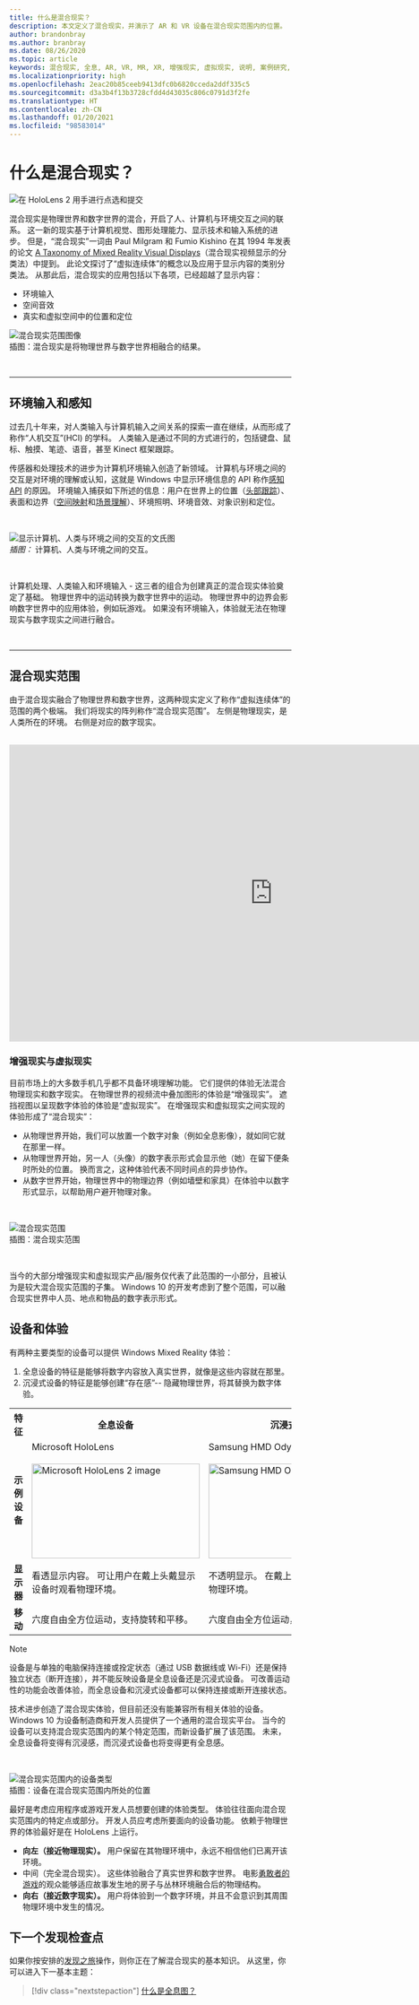 ```yaml
---
title: 什么是混合现实？
description: 本文定义了混合现实，并演示了 AR 和 VR 设备在混合现实范围内的位置。
author: brandonbray
ms.author: branbray
ms.date: 08/26/2020
ms.topic: article
keywords: 混合现实, 全息, AR, VR, MR, XR, 增强现实, 虚拟现实, 说明, 案例研究, 混合现实头戴显示设备, windows 混合现实头戴显示设备, 虚拟现实头戴显示设备, 什么是虚拟现实, 什么是增强现实
ms.localizationpriority: high
ms.openlocfilehash: 2eac20b85ceeb9413dfc0b6820cceda2ddf335c5
ms.sourcegitcommit: d3a3b4f13b3728cfdd4d43035c806c0791d3f2fe
ms.translationtype: HT
ms.contentlocale: zh-CN
ms.lasthandoff: 01/20/2021
ms.locfileid: "98583014"
---
```

# <a name="what-is-mixed-reality"></a>什么是混合现实？

![在 HoloLens 2 用手进行点选和提交](images/02_MixedRealitySlashMixedReality.png)

混合现实是物理世界和数字世界的混合，开启了人、计算机与环境交互之间的联系。 这一新的现实基于计算机视觉、图形处理能力、显示技术和输入系统的进步。 但是，“混合现实”一词由 Paul Milgram 和 Fumio Kishino 在其 1994 年发表的论文 [A Taxonomy of Mixed Reality Visual Displays](https://search.ieice.org/bin/summary.php?id=e77-d_12_1321)（混合现实视频显示的分类法）中提到。 此论文探讨了“虚拟连续体”的概念以及应用于显示内容的类别分类法。 从那此后，混合现实的应用包括以下各项，已经超越了显示内容：
* 环境输入
* 空间音效
* 真实和虚拟空间中的位置和定位

![混合现实范围图像](images/mixedrealityspectrum-worlds.png)<br>
插图：混合现实是将物理世界与数字世界相融合的结果。

<br>

---

## <a name="environmental-input-and-perception"></a>环境输入和感知

过去几十年来，对人类输入与计算机输入之间关系的探索一直在继续，从而形成了称作“人机交互”(HCI) 的学科。 人类输入是通过不同的方式进行的，包括键盘、鼠标、触摸、笔迹、语音，甚至 Kinect 框架跟踪。

传感器和处理技术的进步为计算机环境输入创造了新领域。 计算机与环境之间的交互是对环境的理解或认知，这就是 Windows 中显示环境信息的 API 称作[感知 API](/uwp/api/Windows.Perception) 的原因。 环境输入捕获如下所述的信息：用户在世界上的位置（[头部跟踪](../design/coordinate-systems.md)）、表面和边界（[空间映射](../design/spatial-mapping.md)和[场景理解](../design/scene-understanding.md)）、环境照明、环境音效、对象识别和定位。

<br>

![显示计算机、人类与环境之间的交互的文氏图](images/mixed-reality-venn-diagram-300px.png)<br> 
*插图：* 计算机、人类与环境之间的交互。

<br>

计算机处理、人类输入和环境输入 - 这三者的组合为创建真正的混合现实体验奠定了基础。 物理世界中的运动转换为数字世界中的运动。 物理世界中的边界会影响数字世界中的应用体验，例如玩游戏。 如果没有环境输入，体验就无法在物理现实与数字现实之间进行融合。<br>

<br>

---


## <a name="the-mixed-reality-spectrum"></a>混合现实范围

由于混合现实融合了物理世界和数字世界，这两种现实定义了称作“虚拟连续体”的范围的两个极端。 我们将现实的阵列称作“混合现实范围”。 左侧是物理现实，是人类所在的环境。 右侧是对应的数字现实。

<br>

<iframe width="940" height="530" src="https://www.youtube.com/embed/_xpI0JosYUk" frameborder="0" allow="accelerometer; autoplay; encrypted-media; gyroscope; picture-in-picture" allowfullscreen></iframe>

<br>

### <a name="augmented-vs-virtual-reality"></a>增强现实与虚拟现实

目前市场上的大多数手机几乎都不具备环境理解功能。 它们提供的体验无法混合物理现实和数字现实。 在物理世界的视频流中叠加图形的体验是“增强现实”。  遮挡视图以呈现数字体验的体验是“虚拟现实”。  在增强现实和虚拟现实之间实现的体验形成了“混合现实”：
* 从物理世界开始，我们可以放置一个数字对象（例如全息影像），就如同它就在那里一样。
* 从物理世界开始，另一人（头像）的数字表示形式会显示他（她）在留下便条时所处的位置。 换而言之，这种体验代表不同时间点的异步协作。
* 从数字世界开始，物理世界中的物理边界（例如墙壁和家具）在体验中以数字形式显示，以帮助用户避开物理对象。

<br>

![混合现实范围](images/mixedrealityspectrum.png)<br>
插图：混合现实范围

<br>

当今的大部分增强现实和虚拟现实产品/服务仅代表了此范围的一小部分，且被认为是较大混合现实范围的子集。 Windows 10 的开发考虑到了整个范围，可以融合现实世界中人员、地点和物品的数字表示形式。


## <a name="devices-and-experiences"></a>设备和体验

有两种主要类型的设备可以提供 Windows Mixed Reality 体验：
1. 全息设备的特征是能够将数字内容放入真实世界，就像是这些内容就在那里。
2. 沉浸式设备的特征是能够创建“存在感”-- 隐藏物理世界，将其替换为数字体验。

<table>
<tr>
<th width="30%"> 特征</th><th width="35%"> 全息设备</th><th width="35%"> 沉浸式设备</th>
</tr><tr>
<td><strong>示例设备</strong></td><td> Microsoft HoloLens<br><br> <img alt="Microsoft HoloLens 2 image" width="300" height="169" src="images/HoloLens2.jpg" /></td><td> Samsung HMD Odyssey+<br><br> <img alt="Samsung HMD Odyssey+ image" width="300" height="169" src="images/Samsung-HMD-Odyssey.jpg" /></td>
</tr><tr>
<td><strong>显示器</strong></td><td> 看透显示内容。 可让用户在戴上头戴显示设备时观看物理环境。</td><td> 不透明显示。 在戴上头戴显示设备时阻挡物理环境。</td>
</tr><tr>
<td><strong>移动</strong></td><td> 六度自由全方位运动，支持旋转和平移。</td><td> 六度自由全方位运动，支持旋转和平移。</td>
</tr>
</table> 


> [!NOTE]
> 设备是与单独的电脑保持连接或拴定状态（通过 USB 数据线或 Wi-Fi）还是保持独立状态（断开连接），并不能反映设备是全息设备还是沉浸式设备。 可改善运动性的功能会改善体验，而全息设备和沉浸式设备都可以保持连接或断开连接状态。

技术进步创造了混合现实体验，但目前还没有能兼容所有相关体验的设备。 Windows 10 为设备制造商和开发人员提供了一个通用的混合现实平台。 当今的设备可以支持混合现实范围内的某个特定范围，而新设备扩展了该范围。 未来，全息设备将变得有沉浸感，而沉浸式设备也将变得更有全息感。

<br>

![混合现实范围内的设备类型](images/Final_WhatIsMixedReality07.png)<br>
插图：设备在混合现实范围内所处的位置

最好是考虑应用程序或游戏开发人员想要创建的体验类型。 体验往往面向混合现实范围内的特定点或部分。 开发人员应考虑所要面向的设备功能。 依赖于物理世界的体验最好是在 HoloLens 上运行。
* **向左（接近物理现实）。** 用户保留在其物理环境中，永远不相信他们已离开该环境。
* 中间（完全混合现实）。 这些体验融合了真实世界和数字世界。 电影[勇敢者的游戏](https://en.wikipedia.org/wiki/Jumanji)的观众能够适应故事发生地的房子与丛林环境融合后的物理结构。
* **向右（接近数字现实）。** 用户将体验到一个数字环境，并且不会意识到其周围物理环境中发生的情况。

## <a name="next-discovery-checkpoint"></a>下一个发现检查点

如果你按安排的[发现之旅](get-started-with-mr.md)操作，则你正在了解混合现实的基本知识。 从这里，你可以进入下一基本主题： 

> [!div class="nextstepaction"]
> [什么是全息图？](hologram.md)